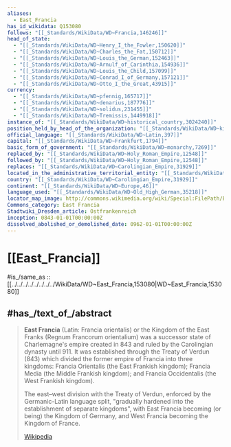```yaml
---
aliases:
  - East_Francia
has_id_wikidata: Q153080
follows: "[[_Standards/WikiData/WD~Francia,146246]]"
head_of_state:
  - "[[_Standards/WikiData/WD~Henry_I_the_Fowler,150620]]"
  - "[[_Standards/WikiData/WD~Charles_the_Fat,150712]]"
  - "[[_Standards/WikiData/WD~Louis_the_German,152463]]"
  - "[[_Standards/WikiData/WD~Arnulf_of_Carinthia,154936]]"
  - "[[_Standards/WikiData/WD~Louis_the_Child,157099]]"
  - "[[_Standards/WikiData/WD~Conrad_I_of_Germany,157121]]"
  - "[[_Standards/WikiData/WD~Otto_I_the_Great,43915]]"
currency:
  - "[[_Standards/WikiData/WD~pfennig,165717]]"
  - "[[_Standards/WikiData/WD~denarius,187776]]"
  - "[[_Standards/WikiData/WD~solidus,231455]]"
  - "[[_Standards/WikiData/WD~Tremissis,1449918]]"
instance_of: "[[_Standards/WikiData/WD~historical_country,3024240]]"
position_held_by_head_of_the_organization: "[[_Standards/WikiData/WD~king_of_East_Francia,125664067]]"
official_language: "[[_Standards/WikiData/WD~Latin,397]]"
capital: "[[_Standards/WikiData/WD~Frankfurt,1794]]"
basic_form_of_government: "[[_Standards/WikiData/WD~monarchy,7269]]"
replaced_by: "[[_Standards/WikiData/WD~Holy_Roman_Empire,12548]]"
followed_by: "[[_Standards/WikiData/WD~Holy_Roman_Empire,12548]]"
replaces: "[[_Standards/WikiData/WD~Carolingian_Empire,31929]]"
located_in_the_administrative_territorial_entity: "[[_Standards/WikiData/WD~Carolingian_Empire,31929]]"
country: "[[_Standards/WikiData/WD~Carolingian_Empire,31929]]"
continent: "[[_Standards/WikiData/WD~Europe,46]]"
language_used: "[[_Standards/WikiData/WD~Old_High_German,35218]]"
locator_map_image: http://commons.wikimedia.org/wiki/Special:FilePath/East%20Francia%20843.svg
Commons_category: East Francia
Stadtwiki_Dresden_article: Ostfrankenreich
inception: 0843-01-01T00:00:00Z
dissolved_abolished_or_demolished_date: 0962-01-01T00:00:00Z
---
```



# [[East_Francia]]

#is_/same_as :: [[../../../../../../../../WikiData/WD~East_Francia,153080|WD~East_Francia,153080]]

## #has_/text_of_/abstract 

> **East Francia** (Latin: Francia orientalis) or the Kingdom of the East Franks (Regnum Francorum orientalium) was a successor state of Charlemagne's empire created in 843 and ruled by the Carolingian dynasty until 911. It was established through the Treaty of Verdun (843) which divided the former empire of Francia into three kingdoms: Francia Orientalis (the East Frankish kingdom); Francia Media (the Middle Frankish kingdom); and Francia Occidentalis (the West Frankish kingdom).
>
> The east–west division with the Treaty of Verdun, enforced by the Germanic-Latin language split, "gradually hardened into the establishment of separate kingdoms", with East Francia becoming (or being) the Kingdom of Germany, and West Francia becoming the Kingdom of France.
>
> [Wikipedia](https://en.wikipedia.org/wiki/East%20Francia)